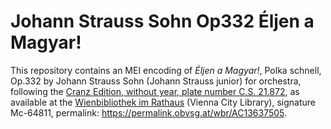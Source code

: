 # Johann Strauss Sohn Op332 Éljen a Magyar!

This repository contains an MEI encoding of *Éljen a Magyar!*, Polka schnell, Op.332 by Johann Strauss Sohn (Johann Strauss junior) for orchestra, following the [Cranz Edition, without year, plate number C.S. 21.872](https://permalink.obvsg.at/wbr/AC13637505), as available at the [Wienbibliothek im Rathaus](https://www.wienbibliothek.at) (Vienna City Library), signature Mc-64811, permalink: <https://permalink.obvsg.at/wbr/AC13637505>.
